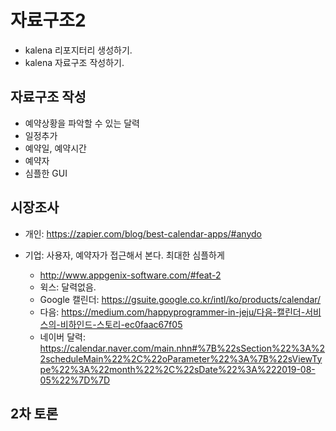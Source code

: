 # 자료구조2

- kalena 리포지터리 생성하기.
- kalena 자료구조 작성하기.

## 자료구조 작성
- 예약상황을 파악할 수 있는 달력
- 일정추가
- 예약일, 예약시간
- 예약자
- 심플한 GUI

## 시장조사
- 개인: https://zapier.com/blog/best-calendar-apps/#anydo

- 기업: 사용자, 예약자가 접근해서 본다. 최대한 심플하게
    - http://www.appgenix-software.com/#feat-2
    - 윅스: 달력없음.
    - Google 캘린더: https://gsuite.google.co.kr/intl/ko/products/calendar/
    - 다음: https://medium.com/happyprogrammer-in-jeju/다음-캘린더-서비스의-비하인드-스토리-ec0faac67f05
    - 네이버 달력: https://calendar.naver.com/main.nhn#%7B%22sSection%22%3A%22scheduleMain%22%2C%22oParameter%22%3A%7B%22sViewType%22%3A%22month%22%2C%22sDate%22%3A%222019-08-05%22%7D%7D

## 2차 토론